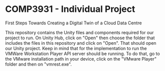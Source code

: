 # COMP3931 - Individual Project
First Steps Towards Creating a Digital Twin of a Cloud Data Centre

This repository contains the Unity files and components required for our project to run.
On Unity Hub, click on "Open" then choose the folder that includes the files in this repository and click on "Open". That should open our Unity project.
Keep in mind that for the implementation to run the VMWare Workstation Player API server should be running. To do that, go to the VMware installation path in your device, click on the "VMware Player" folder and then on "vmrest.exe".

